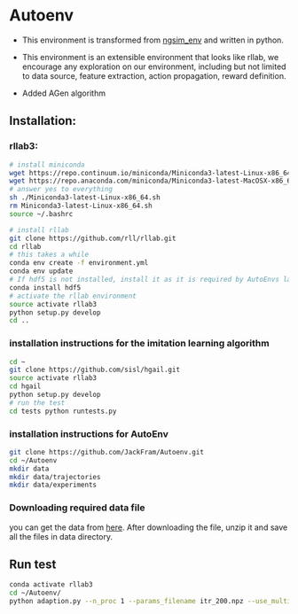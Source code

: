 # Autoenv

- This environment is transformed from [ngsim_env](https://github.com/sisl/ngsim_env) and written in python.

- This environment is an extensible environment that looks like rllab, we encourage any exploration on our environment, including but not limited to 
data source, feature extraction, action propagation, reward definition.

- Added AGen algorithm

## Installation:
### rllab3:
```bash
# install miniconda
wget https://repo.continuum.io/miniconda/Miniconda3-latest-Linux-x86_64.sh # Linux
wget https://repo.anaconda.com/miniconda/Miniconda3-latest-MacOSX-x86_64.sh # Mac
# answer yes to everything
sh ./Miniconda3-latest-Linux-x86_64.sh
rm Miniconda3-latest-Linux-x86_64.sh
source ~/.bashrc

# install rllab
git clone https://github.com/rll/rllab.git
cd rllab
# this takes a while
conda env create -f environment.yml
conda env update
# If hdf5 is not installed, install it as it is required by AutoEnvs later in the process
conda install hdf5
# activate the rllab environment
source activate rllab3
python setup.py develop
cd ..
```

### installation instructions for the imitation learning algorithm
```bash
cd ~
git clone https://github.com/sisl/hgail.git
source activate rllab3
cd hgail
python setup.py develop
# run the test
cd tests python runtests.py


```
### installation instructions for AutoEnv
```bash
git clone https://github.com/JackFram/Autoenv.git
cd ~/Autoenv
mkdir data
mkdir data/trajectories
mkdir data/experiments

```


### Downloading required data file

you can get the data from [here](https://drive.google.com/file/d/1CcPVu9sBsBa6SIRecLEXW16h72I1kHZU/view?usp=sharing).
After downloading the file, unzip it and save all the files in data directory.


## Run test
```bash
conda activate rllab3
cd ~/Autoenv/
python adaption.py --n_proc 1 --params_filename itr_200.npz --use_multiagent False --n_envs 1 --adapt_steps 1

```





